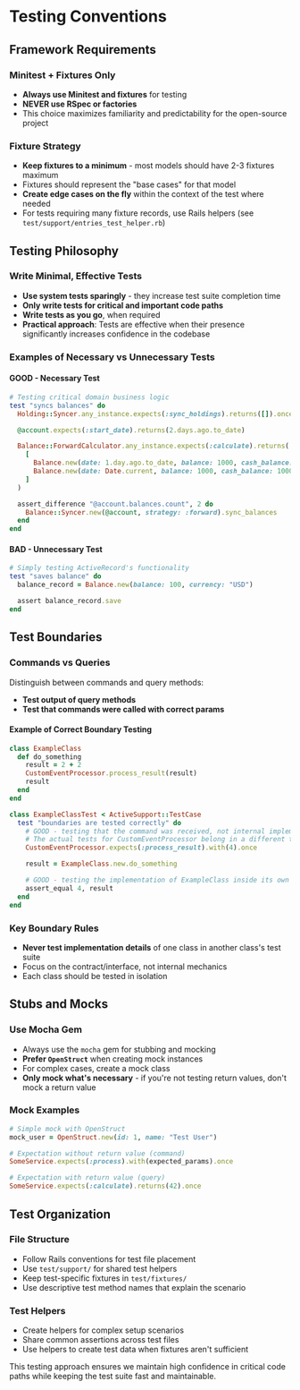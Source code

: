 # Testing Conventions

## Framework Requirements

### Minitest + Fixtures Only
- **Always use Minitest and fixtures** for testing
- **NEVER use RSpec or factories**
- This choice maximizes familiarity and predictability for the open-source project

### Fixture Strategy
- **Keep fixtures to a minimum** - most models should have 2-3 fixtures maximum
- Fixtures should represent the "base cases" for that model
- **Create edge cases on the fly** within the context of the test where needed
- For tests requiring many fixture records, use Rails helpers (see `test/support/entries_test_helper.rb`)

## Testing Philosophy

### Write Minimal, Effective Tests
- **Use system tests sparingly** - they increase test suite completion time
- **Only write tests for critical and important code paths**
- **Write tests as you go**, when required
- **Practical approach**: Tests are effective when their presence significantly increases confidence in the codebase

### Examples of Necessary vs Unnecessary Tests

#### GOOD - Necessary Test
```ruby
# Testing critical domain business logic
test "syncs balances" do
  Holding::Syncer.any_instance.expects(:sync_holdings).returns([]).once

  @account.expects(:start_date).returns(2.days.ago.to_date)

  Balance::ForwardCalculator.any_instance.expects(:calculate).returns(
    [
      Balance.new(date: 1.day.ago.to_date, balance: 1000, cash_balance: 1000, currency: "USD"),
      Balance.new(date: Date.current, balance: 1000, cash_balance: 1000, currency: "USD")
    ]
  )

  assert_difference "@account.balances.count", 2 do
    Balance::Syncer.new(@account, strategy: :forward).sync_balances
  end
end
```

#### BAD - Unnecessary Test
```ruby
# Simply testing ActiveRecord's functionality
test "saves balance" do 
  balance_record = Balance.new(balance: 100, currency: "USD")

  assert balance_record.save
end
```

## Test Boundaries

### Commands vs Queries
Distinguish between commands and query methods:
- **Test output of query methods**
- **Test that commands were called with correct params**

#### Example of Correct Boundary Testing
```ruby
class ExampleClass
  def do_something
    result = 2 + 2
    CustomEventProcessor.process_result(result)
    result
  end
end

class ExampleClassTest < ActiveSupport::TestCase
  test "boundaries are tested correctly" do 
    # GOOD - testing that the command was received, not internal implementation
    # The actual tests for CustomEventProcessor belong in a different test suite!
    CustomEventProcessor.expects(:process_result).with(4).once

    result = ExampleClass.new.do_something

    # GOOD - testing the implementation of ExampleClass inside its own test suite
    assert_equal 4, result
  end
end
```

### Key Boundary Rules
- **Never test implementation details** of one class in another class's test suite
- Focus on the contract/interface, not internal mechanics
- Each class should be tested in isolation

## Stubs and Mocks

### Use Mocha Gem
- Always use the `mocha` gem for stubbing and mocking
- **Prefer `OpenStruct`** when creating mock instances
- For complex cases, create a mock class
- **Only mock what's necessary** - if you're not testing return values, don't mock a return value

### Mock Examples
```ruby
# Simple mock with OpenStruct
mock_user = OpenStruct.new(id: 1, name: "Test User")

# Expectation without return value (command)
SomeService.expects(:process).with(expected_params).once

# Expectation with return value (query)
SomeService.expects(:calculate).returns(42).once
```

## Test Organization

### File Structure
- Follow Rails conventions for test file placement
- Use `test/support/` for shared test helpers
- Keep test-specific fixtures in `test/fixtures/`
- Use descriptive test method names that explain the scenario

### Test Helpers
- Create helpers for complex setup scenarios
- Share common assertions across test files
- Use helpers to create test data when fixtures aren't sufficient

This testing approach ensures we maintain high confidence in critical code paths while keeping the test suite fast and maintainable.